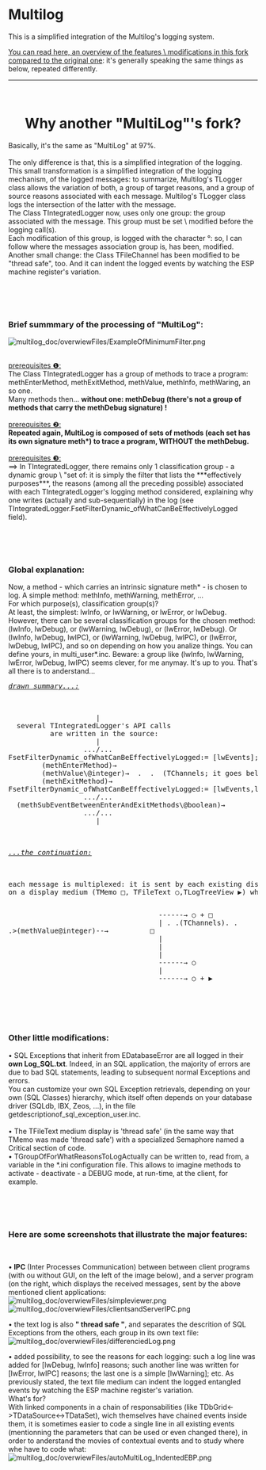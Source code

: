 # Multilog
This is a simplified integration of the Multilog's logging system. 

[You can read here, an overview of the features \ modifications in this fork compared to the original one](https://github.com/devEric69/multilog/blob/master/multilog_doc/overwiew.htm): it's generally speaking the same things as below, repeated differently.
<br>

***

<br>
<h1 align="center"> Why another "MultiLog"'s fork? </h1>
Basically, it's the same as "MultiLog" at 97%.<br>
<br>
The only difference is that, this is a simplified integration of the logging.<br>
This small transformation is a simplified integration of the logging mechanism, of the logged messages: 
to summarize, Multilog's TLogger class allows the variation of both, a group of target reasons, and a group of source reasons associated with each message. 
Multilog's TLogger class logs the intersection of the latter with the message.<br>
The Class TIntegratedLogger now, uses only one group: the group associated with the message. This group must be set \ modified before the logging call(s).<br>
Each modification of this group, is logged with the character °: so, I can follow where the messages association group is, has been, modified.<br>
Another small change: the Class TFileChannel has been modified to be "thread safe", too. And it can indent the logged events by watching the ESP machine register's variation.
  
<br><br><br>
<h3> Brief summmary of the processing of "MultiLog": </h3>

![multilog_doc/overwiewFiles/ExampleOfMinimumFilter.png](https://github.com/devEric69/multilog/blob/master/multilog_doc/overwiewFiles/ExampleOfMinimumFilter.png)

<br>
<u>prerequisites ❶:</u><br>
The Class TIntegratedLogger has a group of methods to trace a program: methEnterMethod, methExitMethod, methValue, methInfo, methWaring, an so one.<br>
Many methods then... <b>without one: methDebug (there's not a group of methods that carry the methDebug signature) !</b><br>
<br>
<u>prerequisites ❷:</u><br>
<b>Repeated again, MultiLog is composed of sets of methods (each set has its own signature meth*) to trace a program, WITHOUT the methDebug.</b><br>
<br>
<u>prerequisites ❸:</u><br>
==> In TIntegratedLogger, there remains only 1 classification group - a dynamic group \ "set of: it is simply the filter that lists the ***effectively purposes***, the reasons (among all the preceding possible) associated with each TIntegratedLogger's logging method considered, explaining why one writes (actually and sub-sequentially) in the log (see TIntegratedLogger.FsetFilterDynamic_ofWhatCanBeEffectivelyLogged field).<br>

<br><br><br>
<h3>Global explanation:</h3>
Now, a method - which carries an intrinsic signature meth* - is chosen to log. A simple method: methInfo, methWarning, methError, ...<br>
For which purpose(s), classification group(s)?<br> 
At least, the simplest: lwInfo, or lwWarning, or lwError, or lwDebug.
However, there can be several classification groups for the chosen method: (lwInfo, lwDebug), or (lwWarning, lwDebug), or (lwError, lwDebug). Or (lwInfo, lwDebug, lwIPC), or (lwWarning, lwDebug, lwIPC), or (lwError, lwDebug, lwIPC), and so on depending on how you analize things. 
You can define yours, in multi_user*.inc.
Beware: a group like (lwInfo, lwWarning, lwError, lwDebug, lwIPC) seems clever, for me anymay. It's up to you.
That's all there is to anderstand...
<pre>
<u><i>drawn summary...:</i></u><br>
<br>
                     |
  several TIntegratedLogger's API calls 
          are written in the source:
                     |
                  .../...
FsetFilterDynamic_ofWhatCanBeEffectivelyLogged:= [lwEvents];
        (methEnterMethod)→
        (methValue\@integer)→  .  .  (TChannels; it goes below).  .  .>
        (methExitMethod)→
FsetFilterDynamic_ofWhatCanBeEffectivelyLogged:= [lwEvents,lwDebug];
                  .../...
  (methSubEventBetweenEnterAndExitMethods\@boolean)→
                  .../...
                     |
<br><br>
<u><i>...the continuation:</i></u><br>
<br>
each message is multiplexed: it is sent by each existing display channel over time,
on a display medium (TMemo □, TFileText ○,TLogTreeView ▶) where it is displayed:

&nbsp;&nbsp;&nbsp;&nbsp;&nbsp;&nbsp;&nbsp;&nbsp;&nbsp;&nbsp;&nbsp;&nbsp;&nbsp;&nbsp;&nbsp;&nbsp;&nbsp;&nbsp;&nbsp;&nbsp;&nbsp;&nbsp;&nbsp;&nbsp;&nbsp;&nbsp;&nbsp;&nbsp;&nbsp;&nbsp;&nbsp;&nbsp;&nbsp;&nbsp;&nbsp;&nbsp;------→            ○ + □
&nbsp;&nbsp;&nbsp;&nbsp;&nbsp;&nbsp;&nbsp;&nbsp;&nbsp;&nbsp;&nbsp;&nbsp;&nbsp;&nbsp;&nbsp;&nbsp;&nbsp;&nbsp;&nbsp;&nbsp;&nbsp;&nbsp;&nbsp;&nbsp;&nbsp;&nbsp;&nbsp;&nbsp;&nbsp;&nbsp;&nbsp;&nbsp;&nbsp;&nbsp;&nbsp;&nbsp;|
.  .(TChannels).  .  .>(methValue\@integer)--→&nbsp;&nbsp;&nbsp;&nbsp;&nbsp;&nbsp;&nbsp;&nbsp;&nbsp; □
&nbsp;&nbsp;&nbsp;&nbsp;&nbsp;&nbsp;&nbsp;&nbsp;&nbsp;&nbsp;&nbsp;&nbsp;&nbsp;&nbsp;&nbsp;&nbsp;&nbsp;&nbsp;&nbsp;&nbsp;&nbsp;&nbsp;&nbsp;&nbsp;&nbsp;&nbsp;&nbsp;&nbsp;&nbsp;&nbsp;&nbsp;&nbsp;&nbsp;&nbsp;&nbsp;&nbsp;|
&nbsp;&nbsp;&nbsp;&nbsp;&nbsp;&nbsp;&nbsp;&nbsp;&nbsp;&nbsp;&nbsp;&nbsp;&nbsp;&nbsp;&nbsp;&nbsp;&nbsp;&nbsp;&nbsp;&nbsp;&nbsp;&nbsp;&nbsp;&nbsp;&nbsp;&nbsp;&nbsp;&nbsp;&nbsp;&nbsp;&nbsp;&nbsp;&nbsp;&nbsp;&nbsp;&nbsp;|
&nbsp;&nbsp;&nbsp;&nbsp;&nbsp;&nbsp;&nbsp;&nbsp;&nbsp;&nbsp;&nbsp;&nbsp;&nbsp;&nbsp;&nbsp;&nbsp;&nbsp;&nbsp;&nbsp;&nbsp;&nbsp;&nbsp;&nbsp;&nbsp;&nbsp;&nbsp;&nbsp;&nbsp;&nbsp;&nbsp;&nbsp;&nbsp;&nbsp;&nbsp;&nbsp;&nbsp;|
&nbsp;&nbsp;&nbsp;&nbsp;&nbsp;&nbsp;&nbsp;&nbsp;&nbsp;&nbsp;&nbsp;&nbsp;&nbsp;&nbsp;&nbsp;&nbsp;&nbsp;&nbsp;&nbsp;&nbsp;&nbsp;&nbsp;&nbsp;&nbsp;&nbsp;&nbsp;&nbsp;&nbsp;&nbsp;&nbsp;&nbsp;&nbsp;&nbsp;&nbsp;&nbsp;&nbsp;------→            ○
&nbsp;&nbsp;&nbsp;&nbsp;&nbsp;&nbsp;&nbsp;&nbsp;&nbsp;&nbsp;&nbsp;&nbsp;&nbsp;&nbsp;&nbsp;&nbsp;&nbsp;&nbsp;&nbsp;&nbsp;&nbsp;&nbsp;&nbsp;&nbsp;&nbsp;&nbsp;&nbsp;&nbsp;&nbsp;&nbsp;&nbsp;&nbsp;&nbsp;&nbsp;&nbsp;&nbsp;|
&nbsp;&nbsp;&nbsp;&nbsp;&nbsp;&nbsp;&nbsp;&nbsp;&nbsp;&nbsp;&nbsp;&nbsp;&nbsp;&nbsp;&nbsp;&nbsp;&nbsp;&nbsp;&nbsp;&nbsp;&nbsp;&nbsp;&nbsp;&nbsp;&nbsp;&nbsp;&nbsp;&nbsp;&nbsp;&nbsp;&nbsp;&nbsp;&nbsp;&nbsp;&nbsp;&nbsp;------→            ○ + ▶
</pre>

<br><br><br>
<h3> Other little modifications: </h3>
• SQL Exceptions that inherit from EDatabaseError are all logged in their <b>own Log_SQL.txt</b>. Indeed, in an SQL application, the majority of errors are due to bad SQL statements, 
leading to subsequent normal Exceptions and errors.<br>
You can customize your own SQL Exception retrievals, depending on your own (SQL Classes) hierarchy, which itself often depends on your database driver (SQLdb, IBX, Zeos, ...), 
in the file getdescriptionof_sql_exception_user.inc.<br>      
<br> 
• The TFileText medium display is 'thread safe' (in the same way that TMemo was made 'thread safe') with a specialized Semaphore named a Critical section of code.<br>
• TGroupOfForWhatReasonsToLogActually can be written to, read from, a variable in the *.ini configuration file. This allows to imagine methods to activate - deactivate - a DEBUG mode, at run-time, at the client, for example.

<br><br><br>
<h3>Here are some screenshots that illustrate the major features:</h3>
<br>

•<b> IPC </b>(Inter Processes Communication) between between client programs (with ou without GUI, on the left of the image below), and a server program (on the right, which displays the received messages, sent by the above mentioned client applications:
![multilog_doc/overwiewFiles/simpleviewer.png](https://github.com/devEric69/multilog/blob/master/multilog_doc/overwiewFiles/simpleviewer.png)
![multilog_doc/overwiewFiles/clientsandServerIPC.png](https://github.com/devEric69/multilog/blob/master/multilog_doc/overwiewFiles/clientsandServerIPC.png)

 
• the text log is also <b>" thread safe "</b>, and separates the descrition of SQL Exceptions from the others, each group in its own text file:<br>
![multilog_doc/overwiewFiles/differenciedLog.png](https://github.com/devEric69/multilog/blob/master/multilog_doc/overwiewFiles/differenciedLog.png)

• added possibility, to see the reasons for each logging: such a log line was added for [lwDebug, lwInfo] reasons; such another line was written for [lwError, lwIPC] reasons; the last one is a simple [lwWarning]; etc. As previously stated, the text file medium can indent the logged entangled events by watching the ESP machine register's variation.<br>
What's for?<br>
With linked components in a chain of responsabilities (like TDbGrid<->TDataSource<->TDataSet), wich themselves have chained events inside them, it is sometimes easier to code a single line in all existing events (mentionning the parameters that can be used or even changed there), in order to anderstand the movies of contextual events and to study where whe have to code what:
![multilog_doc/overwiewFiles/autoMultiLog_IndentedEBP.png](https://github.com/devEric69/multilog/blob/master/multilog_doc/overwiewFiles/autoMultiLog_IndentedEBP.png)
 
